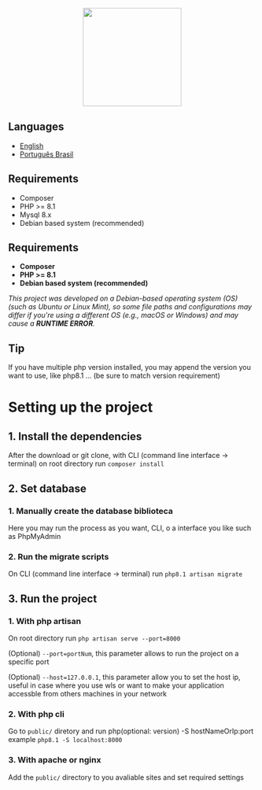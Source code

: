 <p align="center"><a href="https://laravel.com" target="_blank"><img src="https://raw.githubusercontent.com/laravel/art/master/logo-lockup/5%20SVG/2%20CMYK/1%20Full%20Color/laravel-logolockup-cmyk-red.svg" width="200"></a></p>

## Languages
- [English](README.md)
- [Português Brasil](README.pt.md)

## Requirements
- Composer
- PHP >= 8.1
- Mysql 8.x
- Debian based system (recommended)

## Requirements
- __Composer__
- __PHP >= 8.1__
- __Debian based system (recommended)__

_This project was developed on a Debian-based operating system (OS) (such as Ubuntu or Linux Mint), so some file paths and configurations may differ if you're using a different OS (e.g., macOS or Windows) and may cause a **RUNTIME ERROR**._

## Tip
If you have multiple php version installed, you may append the version you want to use, like php8.1 ... (be sure to match version requirement)

# Setting up the project
## 1. Install the dependencies
After the download or git clone, with CLI (command line interface -> terminal) on root directory run `composer install`

## 2. Set database
### 1. Manually create the database biblioteca
Here you may run the process as you want, CLI, o a interface you like such as PhpMyAdmin
### 2. Run the migrate scripts
On CLI (command line interface -> terminal) run `php8.1 artisan migrate`

## 3. Run the project
### 1. With php artisan
On root directory run `php artisan serve --port=8000`

(Optional) `--port=portNum`, this parameter allows to run the project on a specific port

(Optional) `--host=127.0.0.1`, this parameter allow you to set the host ip, useful in case where you use wls or want to make your application accessble from others machines in your network

### 2. With php cli
Go to `public/` diretory and run php(optional: version) -S hostNameOrIp:port
example `php8.1 -S localhost:8000`

### 3. With apache or nginx
Add the `public/` directory to you avaliable sites and set required settings


